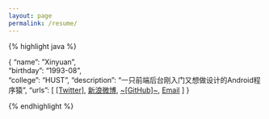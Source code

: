 ```yaml
---
layout: page
permalink: /resume/
---
```


{% highlight java %}

{
“name”: ”Xinyuan”,  
“birthday”: “1993-08”,  
“college”: “HUST”,
“description”: “一只前端后台刚入门又想做设计的Android程序猿”,
“urls”: 
 [
  <a href="https://twitter.com/shineMicroxy">[Twitter]</a>,
 <a href="http://weibo.com/u/3212528202">[新浪微博][1]</a>,
 <a href="https://github.com/shineM">~[GitHub]~</a>,
 <a href="mailto:zhongxinyuann@gmail.com">[Email][2]</a>
 ]
}

{% endhighlight %}


[1]:	http://weibo.com/u/3212528202
[2]:	mailto:zhongxinyuann@gmail.com